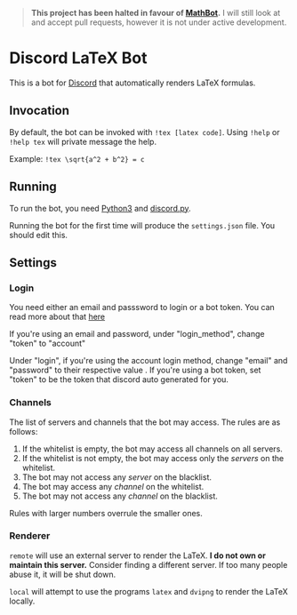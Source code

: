 > **This project has been halted in favour of [MathBot](https://github.com/DXsmiley/mathbot).** I will still look at and accept pull requests, however it is not under active development.

# Discord LaTeX Bot

This is a bot for [Discord](https://discordapp.com/) that automatically renders LaTeX formulas.

## Invocation

By default, the bot can be invoked with `!tex [latex code]`. Using `!help` or `!help tex` will private message the help.

Example: `!tex \sqrt{a^2 + b^2} = c`

## Running

To run the bot, you need [Python3](https://www.python.org/) and [discord.py](https://github.com/Rapptz/discord.py).

Running the bot for the first time will produce the `settings.json` file. You should edit this.

## Settings

### Login
You need either an email and passsword to login or a bot token. You can read more about that [here](https://discordapp.com/developers/docs/topics/oauth2#bot-vs-user-accounts)

If you're using an email and password, under "login_method", change "token" to "account"

Under "login", if you're using the account login method, change "email" and "password" to their respective value . If you're using a bot token, set "token" to be the token that discord auto generated for you.

### Channels

The list of servers and channels that the bot may access. The rules are as follows:
	
1. If the whitelist is empty, the bot may access all channels on all servers.
2. If the whitelist is not empty, the bot may access only the *servers* on the whitelist.
3. The bot may not access any *server* on the blacklist.
4. The bot may access any *channel* on the whitelist.
5. The bot may not access any *channel* on the blacklist.

Rules with larger numbers overrule the smaller ones.

### Renderer

`remote` will use an external server to render the LaTeX. **I do not own or maintain this server.**
Consider finding a different server. If too many people abuse it, it will be shut down.

`local` will attempt to use the programs `latex` and `dvipng` to render the LaTeX locally.
